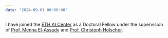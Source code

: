 ```yaml
---
date: "2024-09-01 00:00:00"
---
```

I have joined the [ETH AI Center](https://ai.ethz.ch) as a Doctoral Fellow under the supervision of [Prof. Menna El-Assady](https://el-assady.com/) and [Prof. Christoph Hölscher](https://cog.ethz.ch/people/prof--dr--christoph-hoelscher.html).